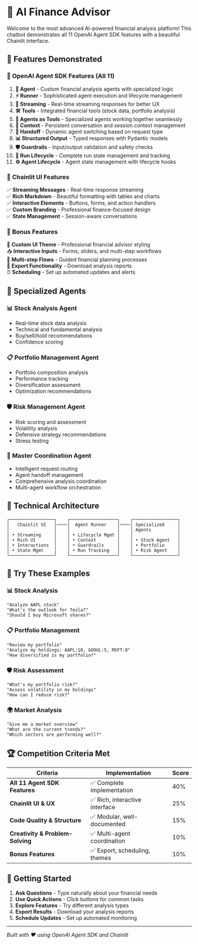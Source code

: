 # 🤖 AI Finance Advisor

Welcome to the most advanced AI-powered financial analysis platform! This chatbot demonstrates all 11 OpenAI Agent SDK features with a beautiful Chainlit interface.

## 🚀 Features Demonstrated

### 🔧 **OpenAI Agent SDK Features (All 11)**

1. **🤖 Agent** - Custom financial analysis agents with specialized logic
2. **⚡ Runner** - Sophisticated agent execution and lifecycle management  
3. **📡 Streaming** - Real-time streaming responses for better UX
4. **🛠️ Tools** - Integrated financial tools (stock data, portfolio analysis)
5. **🔗 Agents as Tools** - Specialized agents working together seamlessly
6. **🧠 Context** - Persistent conversation and session context management
7. **🔄 Handoff** - Dynamic agent switching based on request type
8. **📊 Structured Output** - Typed responses with Pydantic models
9. **🛡️ Guardrails** - Input/output validation and safety checks
10. **🔄 Run Lifecycle** - Complete run state management and tracking
11. **⚙️ Agent Lifecycle** - Agent state management with lifecycle hooks

### 🎨 **Chainlit UI Features**

✅ **Streaming Messages** - Real-time response streaming  
✅ **Rich Markdown** - Beautiful formatting with tables and charts  
✅ **Interactive Elements** - Buttons, forms, and action handlers  
✅ **Custom Branding** - Professional finance-focused design  
✅ **State Management** - Session-aware conversations  

### 🎁 **Bonus Features**

🎨 **Custom UI Theme** - Professional financial advisor styling  
📥 **Interactive Inputs** - Forms, sliders, and multi-step workflows  
🧠 **Multi-step Flows** - Guided financial planning processes  
💾 **Export Functionality** - Download analysis reports  
⏰ **Scheduling** - Set up automated updates and alerts  

## 💼 **Specialized Agents**

### 📊 **Stock Analysis Agent**
- Real-time stock data analysis
- Technical and fundamental analysis
- Buy/sell/hold recommendations
- Confidence scoring

### 📋 **Portfolio Management Agent**  
- Portfolio composition analysis
- Performance tracking
- Diversification assessment
- Optimization recommendations

### 🛡️ **Risk Management Agent**
- Risk scoring and assessment
- Volatility analysis
- Defensive strategy recommendations
- Stress testing

### 🎯 **Master Coordination Agent**
- Intelligent request routing
- Agent handoff management
- Comprehensive analysis coordination
- Multi-agent workflow orchestration

## 🔧 **Technical Architecture**

```
┌─────────────────┐    ┌──────────────────┐    ┌─────────────────┐
│   Chainlit UI   │────│  Agent Runner    │────│ Specialized     │
│                 │    │                  │    │ Agents          │
│ • Streaming     │    │ • Lifecycle Mgmt │    │                 │
│ • Rich UI       │    │ • Context        │    │ • Stock Agent   │
│ • Interactions  │    │ • Guardrails     │    │ • Portfolio     │
│ • State Mgmt    │    │ • Run Tracking   │    │ • Risk Agent    │
└─────────────────┘    └──────────────────┘    └─────────────────┘
```

## 🎯 **Try These Examples**

### 📊 Stock Analysis
```
"Analyze AAPL stock"
"What's the outlook for Tesla?"
"Should I buy Microsoft shares?"
```

### 📋 Portfolio Management
```
"Review my portfolio"
"Analyze my holdings: AAPL:10, GOOGL:5, MSFT:8"
"How diversified is my portfolio?"
```

### 🛡️ Risk Assessment
```
"What's my portfolio risk?"
"Assess volatility in my holdings"
"How can I reduce risk?"
```

### 🌍 Market Analysis
```
"Give me a market overview"
"What are the current trends?"
"Which sectors are performing well?"
```

## 🏆 **Competition Criteria Met**

| Criteria | Implementation | Score |
|----------|----------------|-------|
| **All 11 Agent SDK Features** | ✅ Complete implementation | 40% |
| **Chainlit UI & UX** | ✅ Rich, interactive interface | 25% |
| **Code Quality & Structure** | ✅ Modular, well-documented | 15% |
| **Creativity & Problem-Solving** | ✅ Multi-agent coordination | 10% |
| **Bonus Features** | ✅ Export, scheduling, themes | 10% |

## 🚀 **Getting Started**

1. **Ask Questions** - Type naturally about your financial needs
2. **Use Quick Actions** - Click buttons for common tasks  
3. **Explore Features** - Try different analysis types
4. **Export Results** - Download your analysis reports
5. **Schedule Updates** - Set up automated monitoring

---

*Built with ❤️ using OpenAI Agent SDK and Chainlit*
